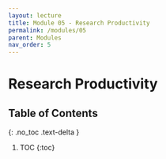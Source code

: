 ```yaml
---
layout: lecture
title: Module 05 - Research Productivity
permalink: /modules/05
parent: Modules
nav_order: 5
---
```


# Research Productivity

## Table of Contents
{: .no_toc .text-delta }

1. TOC
{:toc}
